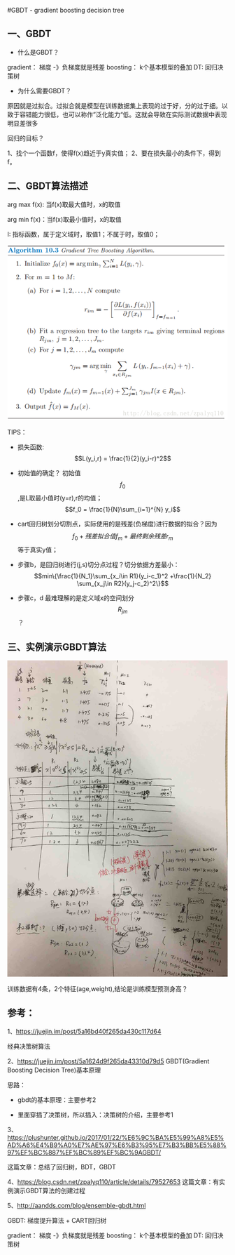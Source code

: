 #GBDT - gradient boosting decision tree

## 一、GBDT

* 什么是GBDT？

gradient： 梯度 -》负梯度就是残差 
boosting： k个基本模型的叠加
DT: 回归决策树

* 为什么需要GBDT？

原因就是过拟合。过拟合就是模型在训练数据集上表现的过于好，分的过于细。以致于容错能力很低，也可以称作”泛化能力“低。这就会导致在实际测试数据中表现明显差很多


回归的目标？

1、找个一个函数f，使得f(x)趋近于y真实值；
2、要在损失最小的条件下，得到f。



## 二、GBDT算法描述

arg max f(x): 当f(x)取最大值时，x的取值

arg min f(x)：当f(x)取最小值时，x的取值

I: 指标函数，属于定义域时，取值1；不属于时，取值0；


![](/assets/2-gbdt-jibenyuanli-1.png)

TIPS：

* 损失函数:$$L(y_i,r) = \frac{1}{2}(y_i-r)^2$$ 




*  初始值的确定？
初始值$$f_0$$,是L取最小值时(y=r),r的均值；$$f_0 = \frac{1}{N}\sum_{i=1}^{N} y_i$$

* cart回归树划分切割点，实际使用的是残差(负梯度)进行数据的拟合？因为$$f_0 + 残差拟合值f_m + 最终剩余残差r_m$$ 等于真实y值；

* 步骤b，是回归树进行(j,s)切分点过程？切分依据方差最小：$$min\{\frac{1}{N_1}\sum_{x_i\in R1}(y_i-c_1)^2 +\frac{1}{N_2} \sum_{x_j\in R2}(y_j-c_2)^2\}$$

* 步骤c，d 最难理解的是定义域x的空间划分$$R_{jm}$$？
 
 
 
 
 
 ## 三、实例演示GBDT算法

![](/assets/2-gdbt-jibenyuanli-2.jpeg)


训练数据有4条，2个特征(age,weight),结论是训练模型预测身高？










## 参考：
1、https://juejin.im/post/5a16bd40f265da430c117d64

经典决策树算法

2、https://juejin.im/post/5a1624d9f265da43310d79d5
GBDT(Gradient Boosting Decision Tree)基本原理

思路：

* gbdt的基本原理：主要参考2

* 里面穿插了决策树，所以插入：决策树的介绍，主要参考1


3、https://plushunter.github.io/2017/01/22/%E6%9C%BA%E5%99%A8%E5%AD%A6%E4%B9%A0%E7%AE%97%E6%B3%95%E7%B3%BB%E5%88%97%EF%BC%887%EF%BC%89%EF%BC%9AGBDT/

这篇文章：总结了回归树，BDT，GBDT


4、https://blog.csdn.net/zpalyq110/article/details/79527653
这篇文章：有实例演示GBDT算法的创建过程


5、http://aandds.com/blog/ensemble-gbdt.html

GBDT: 梯度提升算法 + CART回归树

gradient： 梯度  -》负梯度就是残差 
boosting： k个基本模型的叠加
DT: 回归决策树









